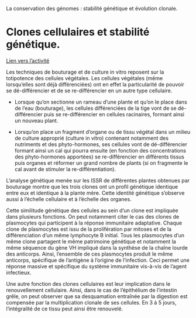 La conservation des génomes : stabilité génétique et évolution clonale.

# Clones cellulaires et stabilité génétique.

[Lien vers l’activité](https://ipfs.io/ipfs/QmPuqjU9cMtfKdnyDikX3W9QTGLJdKxz2NuedJpvGiJ9vb)

Les techniques de bouturage et de culture in vitro reposent sur la totipotence des cellules végétales. Les cellules végétales (même lorsqu’elles sont déjà différenciées) ont en effet la particularité de pouvoir se dé-différencier et de se re-différencier en un autre type cellulaire.

- Lorsque qu’on sectionne un rameau d’une plante et qu’on le place dans de l’eau (bouturage), les cellules différenciées de la tige vont de se dé-différencier puis se re-différencier en cellules racinaires, formant ainsi un nouveau plant.

- Lorsqu’on place un fragment d’organe ou de tissu végétal dans un milieu de culture approprié (culture in vitro) contenant notamment des nutriments et des phyto-hormones, ses cellules vont de dé-différencier formant ainsi un cal qui pourra ensuite (en fonction des concentrations des phyto-hormones apportées) se re-différencier en différents tissus puis organes et réformer un grand nombre de plants (si on fragmente le cal avant de stimuler la re-différentiation).

L’analyse génétique menée sur les ISSR de différentes plantes obtenues par bouturage montre que les trois clones ont un profil génétique identique entre eux et identique à la plante mère. Cette identité génétique s’observe aussi à l’échelle cellulaire et à l’échelle des organes.

Cette similitude génétique des cellules au sein d’un clone est impliquée dans plusieurs fonctions. On peut notamment citer le cas des clones de plasmocytes qui participent à la réponse immunitaire adaptative. Chaque clone de plasmocytes est issu de la prolifération par mitoses et de la différenciation d’un même lymphocyte B initial. Tous les plasmocytes d’un même clone partagent le même patrimoine génétique et notamment la même séquence du gène VH impliqué dans la synthèse de la chaîne lourde des anticorps. Ainsi, l’ensemble de ces plasmocytes produit le même anticorps, spécifique de l’antigène à l’origine de l’infection. Ceci permet une réponse massive et spécifique du système immunitaire vis-à-vis de l’agent infectieux.

Une autre fonction des clones cellulaires est leur implication dans le renouvellement cellulaire. Ainsi, dans le cas de l’épithélium de l’intestin grêle, on peut observer que sa desquamation entraînée par la digestion est compensée par la multiplication clonale de ses cellules. En 3 à 5 jours, l’intégralité de ce tissu peut ainsi être renouvelé.
